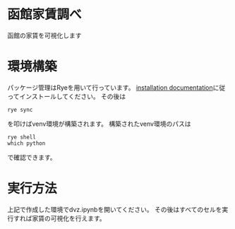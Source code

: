 # 函館家賃調べ
函館の家賃を可視化します

# 環境構築
パッケージ管理はRyeを用いて行っています。
[installation documentation](https://rye-up.com/guide/installation/)に従ってインストールしてください。
その後は
```
rye sync
```
を叩けばvenv環境が構築されます。
構築されたvenv環境のパスは
```
rye shell
which python
```
で確認できます。

# 実行方法
上記で作成した環境でdvz.ipynbを開いてください。
その後はすべてのセルを実行すれば家賃の可視化を行えます。